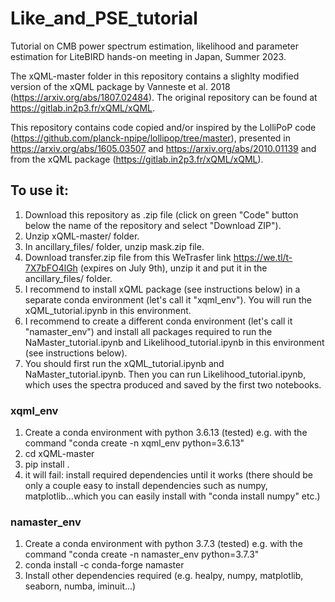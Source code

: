 # Like_and_PSE_tutorial
Tutorial on CMB power spectrum estimation, likelihood and parameter estimation for LiteBIRD hands-on meeting in Japan, Summer 2023.

The xQML-master folder in this repository contains a slighlty modified version of the xQML package by Vanneste et al. 2018 (https://arxiv.org/abs/1807.02484). The original repository can be found at https://gitlab.in2p3.fr/xQML/xQML.

This repository contains code copied and/or inspired by the LolliPoP code (https://github.com/planck-npipe/lollipop/tree/master), presented in https://arxiv.org/abs/1605.03507 and https://arxiv.org/abs/2010.01139 and from the xQML package (https://gitlab.in2p3.fr/xQML/xQML).


## To use it:
1. Download this repository as .zip file (click on green "Code" button below the name of the repository and select "Download ZIP").
2. Unzip xQML-master/ folder.
3. In ancillary_files/ folder, unzip mask.zip file.
4. Download transfer.zip file from this WeTrasfer link https://we.tl/t-7X7bFO4lGh (expires on July 9th), unzip it and put it in the ancillary_files/ folder.
5. I recommend to install xQML package (see instructions below) in a separate conda environment (let's call it "xqml_env"). You will run the xQML_tutorial.ipynb in this environment.
6. I recommend to create a different conda environment (let's call it "namaster_env") and install all packages required to run the NaMaster_tutorial.ipynb and Likelihood_tutorial.ipynb in this environment (see instructions below).
7. You should first run the xQML_tutorial.ipynb and NaMaster_tutorial.ipynb. Then you can run Likelihood_tutorial.ipynb, which uses the spectra produced and saved by the first two notebooks.

### xqml_env
1. Create a conda environment with python 3.6.13 (tested) e.g. with the command "conda create -n xqml_env python=3.6.13"
2. cd xQML-master
3. pip install .
4. it will fail: install required dependencies until it works (there should be only a couple easy to install dependencies such as numpy, matplotlib...which you can easily install with "conda install numpy" etc.)

### namaster_env
1. Create a conda environment with python 3.7.3 (tested) e.g. with the command "conda create -n namaster_env python=3.7.3"
2. conda install -c conda-forge namaster
3. Install other dependencies required (e.g. healpy, numpy, matplotlib, seaborn, numba, iminuit...)




